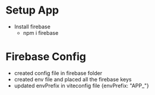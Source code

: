 # Setup App

- Install firebase
  - npm i firebase

# Firebase Config

- created config file in firebase folder
- created env file and placed all the firebase keys
- updated envPrefix in viteconfig file {envPrefix: "APP\_"}
